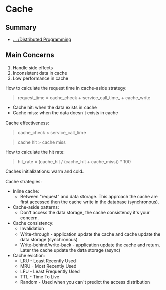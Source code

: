 # Cache 

## Summary

- [. . /Distributed Programming](../dp.md)
  

## Main Concerns

1. Handle side effects
2. Inconsistent data in cache
3. Low performance in cache

How to calculate the request time in cache-aside strategy:
> request_time = cache_check + service_call_time_ + cache_write

- Cache hit: when the data exists in cache
- Cache miss: when the data doesn't exists in cache

Cache effectiveness: 
> cache_check < service_call_time
                
> cache hit > cache miss

How to calculate the hit rate:
> hit_rate = (cache_hit / (cache_hit + cache_miss)) * 100

Caches initializations: warm and cold. 

Cache strategies:
- Inline cache:
  - Between "request" and data storage. This approach the cache are first accessed then the cache write in the database (synchronous).
- Cache-aside patterns:
  - Don't access the data storage, the cache consistency it's your concern.
- Cache consistency:
  - Invalidation
  - Write-through - application update the cache and cache update the data storage
(synchronous)
  - Write-behind/write-back - application update the cache and return. Later the
cache update the data storage (async)
- Cache eviction:
  - LRU - Least Recently Used
  - MRU - Most Recently Used
  - LFU - Least Frequently Used
  - TTL - Time To Live
  - Random - Used when you can't predict the access distribution


